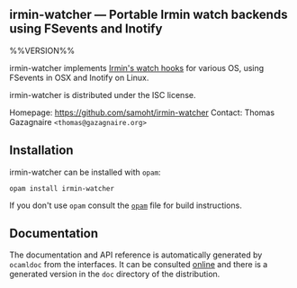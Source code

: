 ## irmin-watcher — Portable Irmin watch backends using FSevents and Inotify

%%VERSION%%

irmin-watcher implements [Irmin's watch hooks][watch] for various OS,
using FSevents in OSX and Inotify on Linux.

irmin-watcher is distributed under the ISC license.

Homepage: https://github.com/samoht/irmin-watcher
Contact: Thomas Gazagnaire `<thomas@gazagnaire.org>`

[watch]: http://mirage.github.io/irmin/Irmin.Private.Watch.html

## Installation

irmin-watcher can be installed with `opam`:

    opam install irmin-watcher

If you don't use `opam` consult the [`opam`](opam) file for build
instructions.

## Documentation

The documentation and API reference is automatically generated by
`ocamldoc` from the interfaces. It can be consulted [online][doc]
and there is a generated version in the `doc` directory of the
distribution.

[doc]: https://samoht.github.io/irmin-watcher/
